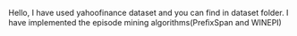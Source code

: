 Hello,
I have used yahoofinance dataset and you can find in dataset folder.
I have implemented the episode mining algorithms(PreﬁxSpan and  WINEPI)
